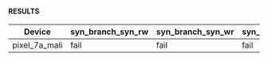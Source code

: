 #### RESULTS


| Device        | syn_branch_syn_rw   | syn_branch_syn_wr   | syn_branch_syn_ww   | syn_lock_step_rw   |   syn_lock_step_wr |   syn_lock_step_ww |   syn_subgroup_op_rw |   syn_subgroup_op_wr |   syn_subgroup_op_ww |   syn_memory_converge_ww |
|---------------|---------------------|---------------------|---------------------|--------------------|--------------------|--------------------|----------------------|----------------------|----------------------|--------------------------|
| pixel_7a_mali | fail                | fail                | fail                | fail               |                nan |                nan |                  nan |                  nan |                  nan |                      nan |